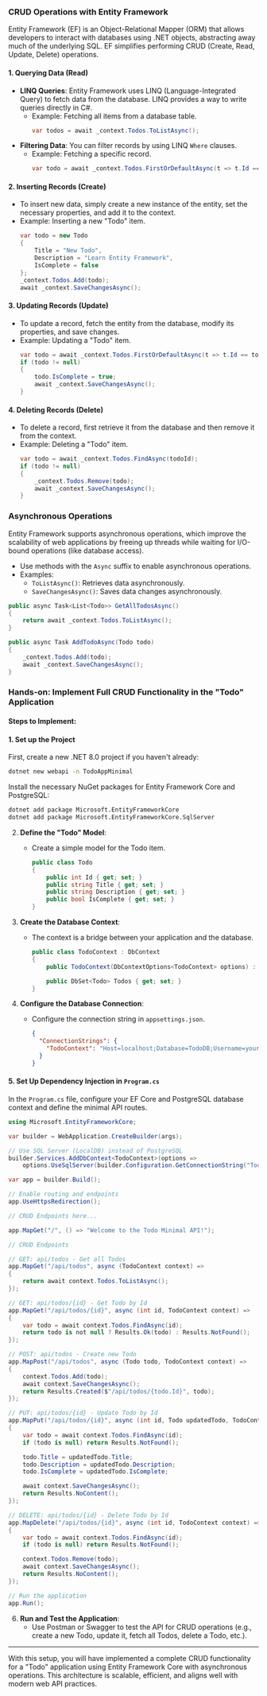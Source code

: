 ### CRUD Operations with Entity Framework

Entity Framework (EF) is an Object-Relational Mapper (ORM) that allows developers to interact with databases using .NET objects, abstracting away much of the underlying SQL. EF simplifies performing CRUD (Create, Read, Update, Delete) operations. 

#### 1. **Querying Data (Read)**
   - **LINQ Queries**: Entity Framework uses LINQ (Language-Integrated Query) to fetch data from the database. LINQ provides a way to write queries directly in C#.
     - Example: Fetching all items from a database table.
       ```csharp
       var todos = await _context.Todos.ToListAsync();
       ```
   - **Filtering Data**: You can filter records by using LINQ `Where` clauses.
     - Example: Fetching a specific record.
       ```csharp
       var todo = await _context.Todos.FirstOrDefaultAsync(t => t.Id == todoId);
       ```

#### 2. **Inserting Records (Create)**
   - To insert new data, simply create a new instance of the entity, set the necessary properties, and add it to the context. 
   - Example: Inserting a new "Todo" item.
     ```csharp
     var todo = new Todo
     {
         Title = "New Todo",
         Description = "Learn Entity Framework",
         IsComplete = false
     };
     _context.Todos.Add(todo);
     await _context.SaveChangesAsync();
     ```

#### 3. **Updating Records (Update)**
   - To update a record, fetch the entity from the database, modify its properties, and save changes.
   - Example: Updating a "Todo" item.
     ```csharp
     var todo = await _context.Todos.FirstOrDefaultAsync(t => t.Id == todoId);
     if (todo != null)
     {
         todo.IsComplete = true;
         await _context.SaveChangesAsync();
     }
     ```

#### 4. **Deleting Records (Delete)**
   - To delete a record, first retrieve it from the database and then remove it from the context.
   - Example: Deleting a "Todo" item.
     ```csharp
     var todo = await _context.Todos.FindAsync(todoId);
     if (todo != null)
     {
         _context.Todos.Remove(todo);
         await _context.SaveChangesAsync();
     }
     ```

### Asynchronous Operations

Entity Framework supports asynchronous operations, which improve the scalability of web applications by freeing up threads while waiting for I/O-bound operations (like database access).

- Use methods with the `Async` suffix to enable asynchronous operations.
- Examples:
   - `ToListAsync()`: Retrieves data asynchronously.
   - `SaveChangesAsync()`: Saves data changes asynchronously.

```csharp
public async Task<List<Todo>> GetAllTodosAsync()
{
    return await _context.Todos.ToListAsync();
}

public async Task AddTodoAsync(Todo todo)
{
    _context.Todos.Add(todo);
    await _context.SaveChangesAsync();
}
```

### Hands-on: Implement Full CRUD Functionality in the "Todo" Application

#### Steps to Implement:


#### 1. **Set up the Project**

First, create a new .NET 8.0 project if you haven't already:

```bash
dotnet new webapi -n TodoAppMinimal
```

Install the necessary NuGet packages for Entity Framework Core and PostgreSQL:

```bash
dotnet add package Microsoft.EntityFrameworkCore
dotnet add package Microsoft.EntityFrameworkCore.SqlServer
```


2. **Define the "Todo" Model**:
   - Create a simple model for the Todo item.
     ```csharp
     public class Todo
     {
         public int Id { get; set; }
         public string Title { get; set; }
         public string Description { get; set; }
         public bool IsComplete { get; set; }
     }
     ```

3. **Create the Database Context**:
   - The context is a bridge between your application and the database.
     ```csharp
     public class TodoContext : DbContext
     {
         public TodoContext(DbContextOptions<TodoContext> options) : base(options) {}

         public DbSet<Todo> Todos { get; set; }
     }
     ```

4. **Configure the Database Connection**:
   - Configure the connection string in `appsettings.json`.
     ```json
     {
       "ConnectionStrings": {
         "TodoContext": "Host=localhost;Database=TodoDB;Username=youruser;Password=yourpassword"
       }
     }
     ```

#### 5. **Set Up Dependency Injection in `Program.cs`**

In the `Program.cs` file, configure your EF Core and PostgreSQL database context and define the minimal API routes.

```csharp
using Microsoft.EntityFrameworkCore;

var builder = WebApplication.CreateBuilder(args);

// Use SQL Server (LocalDB) instead of PostgreSQL
builder.Services.AddDbContext<TodoContext>(options =>
    options.UseSqlServer(builder.Configuration.GetConnectionString("TodoContext")));

var app = builder.Build();

// Enable routing and endpoints
app.UseHttpsRedirection();

// CRUD Endpoints here...

app.MapGet("/", () => "Welcome to the Todo Minimal API!");

// CRUD Endpoints

// GET: api/todos - Get all Todos
app.MapGet("/api/todos", async (TodoContext context) =>
{
    return await context.Todos.ToListAsync();
});

// GET: api/todos/{id} - Get Todo by Id
app.MapGet("/api/todos/{id}", async (int id, TodoContext context) =>
{
    var todo = await context.Todos.FindAsync(id);
    return todo is not null ? Results.Ok(todo) : Results.NotFound();
});

// POST: api/todos - Create new Todo
app.MapPost("/api/todos", async (Todo todo, TodoContext context) =>
{
    context.Todos.Add(todo);
    await context.SaveChangesAsync();
    return Results.Created($"/api/todos/{todo.Id}", todo);
});

// PUT: api/todos/{id} - Update Todo by Id
app.MapPut("/api/todos/{id}", async (int id, Todo updatedTodo, TodoContext context) =>
{
    var todo = await context.Todos.FindAsync(id);
    if (todo is null) return Results.NotFound();

    todo.Title = updatedTodo.Title;
    todo.Description = updatedTodo.Description;
    todo.IsComplete = updatedTodo.IsComplete;

    await context.SaveChangesAsync();
    return Results.NoContent();
});

// DELETE: api/todos/{id} - Delete Todo by Id
app.MapDelete("/api/todos/{id}", async (int id, TodoContext context) =>
{
    var todo = await context.Todos.FindAsync(id);
    if (todo is null) return Results.NotFound();

    context.Todos.Remove(todo);
    await context.SaveChangesAsync();
    return Results.NoContent();
});

// Run the application
app.Run();
```

6. **Run and Test the Application**:
   - Use Postman or Swagger to test the API for CRUD operations (e.g., create a new Todo, update it, fetch all Todos, delete a Todo, etc.).

---

With this setup, you will have implemented a complete CRUD functionality for a "Todo" application using Entity Framework Core with asynchronous operations. This architecture is scalable, efficient, and aligns well with modern web API practices.
